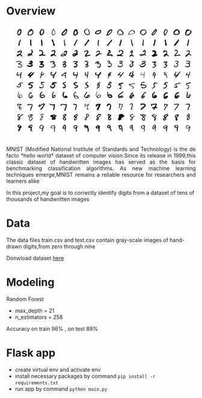 # Overview
![](images/MnistExamples.png)

<p style="text-align: justify"> 
MNIST (Modified National Institute of Standards and Technology) is the de facto *hello world* dataset of computer vision.Since its release in 1999,this classic dataset of handwritten images has served as the basis for benchmarking classification algorithms. As new machine learning techniques emerge,MNIST remains a reliable resource for researchers and learners alike

In this project,my goal is to correctly identify digits from a dataset of tens of thousands of handwritten images
</p>

# Data
The data files train.csv and test.csv contain gray-scale images of hand-drawn digits,from zero through nine

Donwload dataset [here](https://www.kaggle.com/c/digit-recognizer/data)

# Modeling
Random Forest
- max_depth = 21
- n_estimators = 258

Accuracy on train 96% , on test 89%

# Flask app
- create virtual env and activate env
- install necessary packages by command `pip install -r requirements.txt`
- run app by command `python main.py`